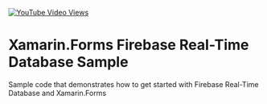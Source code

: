 [![YouTube Video Views](https://img.shields.io/youtube/views/9tWcv2_HK9E?style=social)](https://youtu.be/9tWcv2_HK9E)

# Xamarin.Forms Firebase Real-Time Database Sample
Sample code that demonstrates how to get started with Firebase Real-Time Database and Xamarin.Forms

